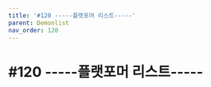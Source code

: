 ```yaml
---   
title: '#120 -----플랫포머 리스트-----'   
parent: Demonlist   
nav_order: 120   
---
```

# #120 -----플랫포머 리스트-----   
